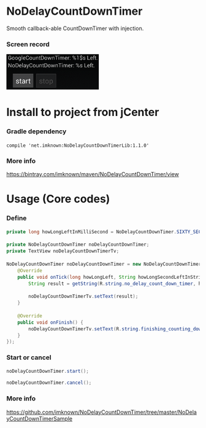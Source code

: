 # NoDelayCountDownTimer
Smooth callback-able CountDownTimer with injection.

### Screen record
![github](https://raw.githubusercontent.com/imknown/NoDelayCountDownTimer/master/Art/screen_record.gif "github")

# Install to project from jCenter

### Gradle dependency
`compile 'net.imknown:NoDelayCountDownTimerLib:1.1.0'`

### More info
https://bintray.com/imknown/maven/NoDelayCountDownTimer/view



# Usage (Core codes)
### Define
``` java
private long howLongLeftInMilliSecond = NoDelayCountDownTimer.SIXTY_SECONDS;

private NoDelayCountDownTimer noDelayCountDownTimer;
private TextView noDelayCountDownTimerTv;

NoDelayCountDownTimer noDelayCountDownTimer = new NoDelayCountDownTimerInjector<TextView>(noDelayCountDownTimerTv, howLongLeftInMilliSecond).inject(new NoDelayCountDownTimerInjector.ICountDownTimerCallback() {
    @Override
    public void onTick(long howLongLeft, String howLongSecondLeftInStringFormat) {
        String result = getString(R.string.no_delay_count_down_timer, howLongSecondLeftInStringFormat);

        noDelayCountDownTimerTv.setText(result);
    }

    @Override
    public void onFinish() {
        noDelayCountDownTimerTv.setText(R.string.finishing_counting_down);
    }
});
```

### Start or cancel
``` java
noDelayCountDownTimer.start();
```
``` java
noDelayCountDownTimer.cancel();
```

### More info
https://github.com/imknown/NoDelayCountDownTimer/tree/master/NoDelayCountDownTimerSample
